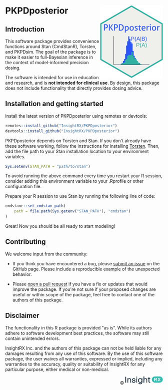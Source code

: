 # PKPDposterior <img src="man/figures/hexsticker.png" align="right" width = "200"/>

## Introduction

This software package provides convenience functions around Stan (CmdStanR), Torsten, and
PKPDsim. The goal of the package is to make it easier to full-Bayesian inference
in the context of model-informed precision dosing.

The software is intended for use in education and research, and is **not
intended for clinical use**. By design, this package does not include
functionality that directly provides dosing advice.

## Installation and getting started

Install the latest version of PKPDposterior using remotes or devtools:

``` r
remotes::install_github("InsightRX/PKPDposterior")
devtools::install_github("InsightRX/PKPDposterior")
```

PKPDposterior depends on Torsten and Stan. If you don't already have these
software working, follow the instructions for installing
[Torsten](https://github.com/metrumresearchgroup/Torsten). Then, add the file
path to your Stan installation location to your environment variables.

```r
Sys.setenv(STAN_PATH = "path/to/stan")
```

To avoid running the above command every time you restart your R session,
consider adding this environment variable to your .Rprofile or other
configuration file.

Prepare your R session to use Stan by running the following line of code:

```r
cmdstanr::set_cmdstan_path(
    path = file.path(Sys.getenv("STAN_PATH"), "cmdstan")
)
```

Great! Now you should be all ready to start modeling!

## Contributing

We welcome input from the community:

- If you think you have encountered a bug, please [submit an issue](https://github.com/InsightRX/PKPDposterior/issues)
on the GitHub page. Please include a reproducible example of the unexpected
behavior.

- Please [open a pull request](https://github.com/InsightRX/PKPDposterior/pulls) if
you have a fix or updates that would improve the package. If you're not sure if
your proposed changes are useful or within scope of the package, feel free to
contact one of the authors of this package.

## Disclaimer

The functionality in this R package is provided "as is". While its authors
adhere to software development best practices, the software may still contain
unintended errors.

InsightRX Inc. and the authors of this package can not be held liable for any
damages resulting from any use of this software. By the use of this software
package, the user waives all warranties, expressed or implied, including any
warranties to the accuracy, quality or suitability of InsightRX for any
particular purpose, either medical or non-medical.


<div align="right">
© <img src="man/figures/insightrx_logo_color.png" alt="InsightRX logo" width="120" />
</div>
